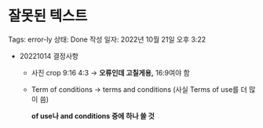 # 잘못된 텍스트

Tags: error-ly
상태: Done
작성 일자: 2022년 10월 21일 오후 3:22

- 20221014 결정사항
    
    
    - 사진 crop 9:16 4:3 → **오류인데 고칠게용,** 16:9여야 함
    - Term of conditions → terms and conditions (사실 Terms of use를 더 많이 씀)
        
        **of use나 and conditions 중에 하나 쓸 것**
